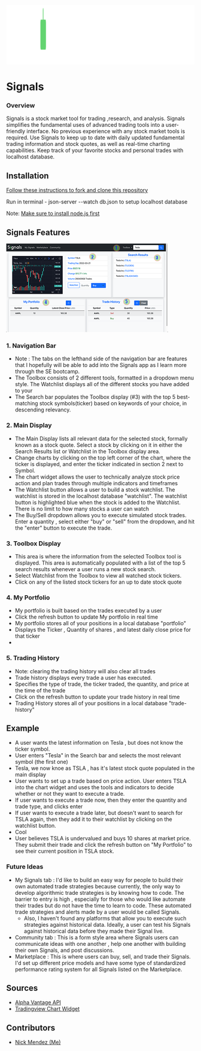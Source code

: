 ![Signals](https://github.com/nickmendezFlatiron/Signals/blob/main/img/Signals.png)

# Signals
### Overview

Signals is a stock market tool for trading ,research, and analysis. Signals simplifies the fundamental uses of advanced trading tools into a user-friendly interface. No previous experience with any stock market tools is required. Use Signals to keep up to date with daily updated fundamental trading information and stock quotes, as well as real-time charting capabilities. Keep track of your favorite stocks and personal trades with localhost database.

## Installation

[Follow these instructions to fork and clone this repository](https://docs.github.com/en/desktop/contributing-and-collaborating-using-github-desktop/adding-and-cloning-repositories/cloning-a-repository-from-github-to-github-desktop)

Run in terminal - json-server --watch db.json to setup localhost database

Note: [Make sure to install node.js first](https://nodejs.org/en/)

## Signals Features

![Signals Interface](https://github.com/nickmendezFlatiron/Signals/blob/main/img/Signals%20Interface.png)


###  1.  Navigation Bar
  -   Note : The tabs on the lefthand side of the navigation bar are features that I hopefully will be able to add into the Signals app as I learn more through the SE bootcamp. 
  - The Toolbox consists of 2 different tools, formatted in a dropdown menu style. The Watchlist displays all of the different stocks you have added to your 
  - The Search bar populates the Toolbox display (#3) with the top 5 best-matching stock symbols(ticker) based on keywords of your choice, in descending relevancy. 

### 2. Main Display

  - The Main Display lists all relevant data for the selected stock, formally known as a stock quote. Select a stock by clicking on it in either the Search Results list or Watchlist in the Toolbox display area. 
  - Change charts by clicking on the top left corner of the chart, where the ticker is displayed, and enter the ticker indicated in section 2 next to Symbol.
  - The chart widget allows the user to technically analyze stock price action and plan trades through multiple indicators and timeframes
  - The Watchlist button allows a user to build a stock watchlist. The watchlist is stored in the localhost database "watchlist". The watchlist button is highlighted blue when the stock is added to the Watchlist. There is no limit to how many stocks a user can watch
  - The Buy/Sell dropdown allows you to execute simulated stock trades. Enter a quantity , select either "buy" or "sell" from the dropdown, and hit the "enter" button to execute the trade.

### 3. Toolbox Display
  - This area is where the information from the selected Toolbox tool is displayed. This area is automatically populated with a list of the top 5 search results whenever a user runs a new stock search.
  - Select Watchlist from the Toolbox to view all watched stock tickers.
  - Click on any of the listed stock tickers for an up to date stock quote

### 4. My Portfolio 
  - My portfolio is built based on the trades executed by a user
  - Click the refresh button to update My portfolio in real time
  - My portfolio stores all of your positions in a local database "portfolio"
  - Displays the Ticker , Quantity of shares , and latest daily close price for that ticker
  - 

### 5. Trading History
  - Note: clearing the trading history will also clear all trades
  - Trade history displays every trade a user has executed.
  - Specifies the type of trade, the ticker traded, the quantity, and price at the time of the trade
  - Click on the refresh button to update your trade history in real time
  - Trading History stores all of your positions in a local database "trade-history"


## Example
  - A user wants the latest information on Tesla , but does not know the ticker symbol.
  - User enters "Tesla" in the Search bar and selects the most relevant symbol (the first one)
  - Tesla, we now knoe as TSLA , has it's latest stock quote populated in the main display
  - User wants to set up a trade based on price action. User enters TSLA into the chart widget and uses the tools and indicators to decide whether or not they want to execute a trade.
  - If user wants to execute a trade now, then they enter the quantity and trade type, and clicks enter
  - If user wants to execute a trade later, but doesn't want to search for TSLA again, then they add it to their watchlist by clicking on the watchlist button.
  - Cool
  - User believes TSLA is undervalued and buys 10 shares at market price. They submit their trade and click the refresh button on "My Portfolio" to see their current position in TSLA stock.
  

### Future Ideas

  - My Signals tab : I'd like to build an easy way for people to build their own automated trade strategies because currently, the only way to develop algorithmic trade strategies is by knowing how to code. The barrier to entry is high , especially for those who would like automate their trades but do not have the time to learn to code. These automated trade strategies and alerts made by a user would be called Signals. 
    - Also, I haven't found any platforms that allow you to execute such strategies against historical data. Ideally, a user can test his Signals against historical data before they made their Signal live.
  - Community tab : This is a form style area where Signals users can communicate ideas with one another , help one another with building their own Signals, and post discussions.
  - Marketplace : This is where users can buy, sell, and trade their Signals. I'd set up different price models and have some type of standardized performance rating system for all Signals listed on the Marketplace. 

## Sources

- [Alpha Vantage API](https://www.alphavantage.co/)
- [Tradingview Chart Widget](https://www.tradingview.com/widget/)

## Contributors

- [Nick Mendez (Me)](https://github.com/nickmendezFlatiron)
